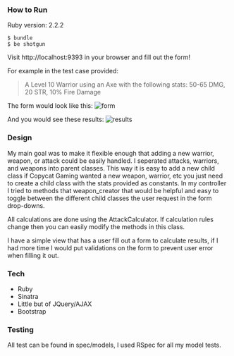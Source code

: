 ### How to Run

Ruby version: 2.2.2

```
$ bundle
$ be shotgun
```
Visit http://localhost:9393 in your browser and fill out the form!

For example in the test case provided:

> A Level 10 Warrior using an Axe with the following stats:
> 50-65 DMG, 20 STR, 10% Fire Damage

The form would look like this:
![form](http://i.imgur.com/UyXcn2x.png)

And you would see these results:
![results](http://i.imgur.com/N9o2Qj2.png)

### Design
My main goal was to make it flexible enough that adding a new warrior, weapon, or attack could be easily handled. I seperated attacks, warriors, and weapons into parent classes. This way it is easy to add a new child class if Copycat Gaming wanted a new weapon, warrior, etc you just need to create a child class with the stats provided as constants. In my controller I tried to methods that weapon_creator that would be helpful and easy to toggle between the different child classes the user request in the form drop-downs. 

All calculations are done using the AttackCalculator. If calculation rules change then you can easily modify the methods in this class.

I have a simple view that has a user fill out a form to calculate results, if I had more time I would put validations on the form to prevent user error when filling it out.

### Tech
* Ruby
* Sinatra
* Little but of JQuery/AJAX
* Bootstrap

### Testing
All test can be found in spec/models, I used RSpec for all my model tests.
